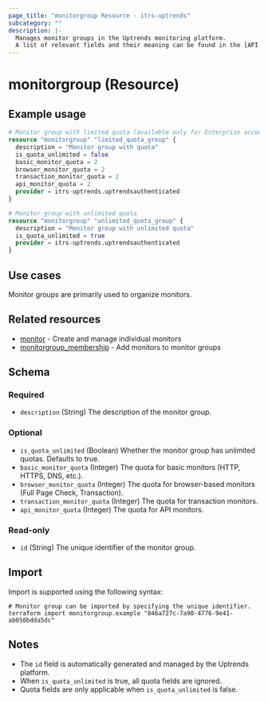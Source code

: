 ```yaml
---
page_title: "monitorgroup Resource - itrs-uptrends"
subcategory: ""
description: |-
  Manages monitor groups in the Uptrends monitoring platform.  
  A list of relevant fields and their meaning can be found in the [API documentation for monitor groups](https://api.uptrends.com/v4/swagger/index.html?url=/v4/swagger/v1/swagger.json#/MonitorGroup) and the [Uptrends support knowledge base](https://www.uptrends.com/support/kb/api/monitorgroup-api).
---
```


# monitorgroup (Resource)

## Example usage

```terraform
# Monitor group with limited quota (available only for Enterprise accounts)
resource "monitorgroup" "limited_quota_group" {
  description = "Monitor group with quota"
  is_quota_unlimited = false
  basic_monitor_quota = 2 
  browser_monitor_quota = 2 
  transaction_monitor_quota = 2 
  api_monitor_quota = 2 
  provider = itrs-uptrends.uptrendsauthenticated
}

# Monitor group with unlimited quota
resource "monitorgroup" "unlimited_quota_group" {
  description = "Monitor group with unlimited quota"
  is_quota_unlimited = true
  provider = itrs-uptrends.uptrendsauthenticated
}
```

## Use cases

Monitor groups are primarily used to organize monitors.

## Related resources

- [monitor](monitor.md) - Create and manage individual monitors
- [monitorgroup_membership](monitorgroup_membership.md) - Add monitors to monitor groups

## Schema

### Required

- `description` (String) The description of the monitor group.

### Optional

- `is_quota_unlimited` (Boolean) Whether the monitor group has unlimited quotas. Defaults to true.
- `basic_monitor_quota` (Integer) The quota for basic monitors (HTTP, HTTPS, DNS, etc.).
- `browser_monitor_quota` (Integer) The quota for browser-based monitors (Full Page Check, Transaction).
- `transaction_monitor_quota` (Integer) The quota for transaction monitors.
- `api_monitor_quota` (Integer) The quota for API monitors.

### Read-only

- `id` (String) The unique identifier of the monitor group.

## Import

Import is supported using the following syntax:

```shell
# Monitor group can be imported by specifying the unique identifier.
terraform import monitorgroup.example "046a727c-7a90-4776-9e41-ab050bdda5dc"
```

## Notes

- The `id` field is automatically generated and managed by the Uptrends platform.
- When `is_quota_unlimited` is true, all quota fields are ignored.
- Quota fields are only applicable when `is_quota_unlimited` is false.
